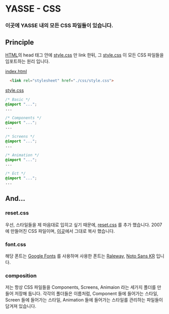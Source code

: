 # YASSE - CSS

### 이곳에 YASSE 내의 모든 CSS 파일들이 있습니다.

## Principle

[HTML](../index.html)의 head 태그 안에 [style.css](style.css) 만 link 한뒤, 그 [style.css](style.css) 이 모든 CSS 파일들을 임포트하는 원리 입니다.

[index.html](../index.html)

```html
  <link rel="stylesheet" href="./css/style.css">
```

[style.css](style.css)

```css
/* Basic */
@import "...";
...

/* Components */
@import "...";
...

/* Screens */
@import "...";
...

/* Animation */
@import "...";
...

/* Ect */
@import "...";
...
```

## And...

### reset.css

  우선, 스타일들을 제 마음대로 입히고 싶기 때문에, [reset.css](reset.css) 를 추가 했습니다. 2007에 만들어진 CSS 파일이며, [이곳](https://meyerweb.com/eric/tools/css/reset/)에서 그대로 복사 했습니다.

### font.css

  해당 폰트는 [Google Fonts](https://fonts.google.com/) 를 사용하며 사용한 폰트는 [Raleway](https://fonts.google.com/specimen/Raleway?query=Raleway), [Noto Sans KR](https://fonts.google.com/noto/specimen/Noto+Sans+KR?query=Noto+Sans+KR) 입니다.

### composition

  저는 항상 CSS 파일들을 Components, Screens, Animaion 라는 세가지 폴더를 만들어 저장해 둡니다. 각각의 폴더들은 이름처럼, Component 들에 들어가는 스타일, Screen 들에 들어가는 스타일, Animation 들에 들어가는 스타일를 관리하는 파일들이 담겨져 있습니다.

